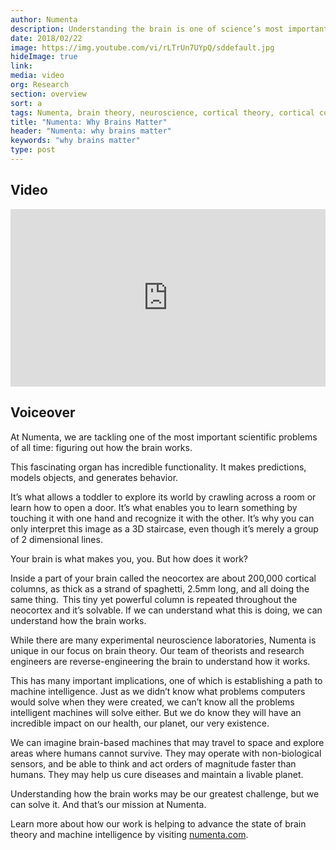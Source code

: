 ```yaml
---
author: Numenta
description: Understanding the brain is one of science’s most important problems, and while many people believe it’s not solvable, researchers at Numenta disagree. Numenta is on a mission to reverse-engineer the brain and establish a path to machine intelligence. Watch this two minute video to see why the brain is not only a remarkable organ but the key to understanding intelligence.
date: 2018/02/22
image: https://img.youtube.com/vi/rLTrUn7UYpQ/sddefault.jpg
hideImage: true
link:
media: video
org: Research
section: overview
sort: a
tags: Numenta, brain theory, neuroscience, cortical theory, cortical columns, dendritic spikes, neurons
title: "Numenta: Why Brains Matter"
header: "Numenta: why brains matter"
keywords: "why brains matter"
type: post
---
```


## Video

<div class="video-container media-border">
  <iframe width="504" height="284" src="https://www.youtube.com/watch?v=rLTrUn7UYpQ" frameborder="0" allowfullscreen></iframe>
</div>

## Voiceover
At Numenta, we are tackling one of the most important scientific problems of all time: figuring out how the brain works.

This fascinating organ has incredible functionality. It makes predictions, models objects, and generates behavior.

It’s what allows a toddler to explore its world by crawling across a room or learn how to open a door.  It’s what enables you to learn something by touching it with one hand and recognize it with the other. It’s why you can only interpret this image as a 3D staircase, even though it’s merely a group of 2 dimensional lines.  

Your brain is what makes you, you.  But how does it work?

Inside a part of your brain called the neocortex are about 200,000 cortical columns, as thick as a strand of spaghetti, 2.5mm long, and all doing the same thing. This tiny yet powerful column is repeated throughout the neocortex and it’s solvable. If we can understand what this is doing, we can understand how the brain works.  

While there are many experimental neuroscience laboratories, Numenta is unique in our focus on brain theory.  Our team of theorists and research engineers are reverse-engineering the brain to understand how it works.  

This has many important implications, one of which is establishing a path to machine intelligence.  Just as we didn’t know what problems computers would solve when they were created, we can’t know all the problems intelligent machines will solve either.  But we do know they will have an incredible impact on our health, our planet, our very existence.

We can imagine brain-based machines that may travel to space and explore areas where humans cannot survive. They may operate with non-biological sensors, and be able to think and act orders of magnitude faster than humans.  They may help us cure diseases and maintain a livable planet.

Understanding how the brain works may be our greatest challenge, but we can solve it.  And that’s our mission at Numenta.

Learn more about how our work is helping to advance the state of brain theory and machine intelligence by visiting [numenta.com](/).

